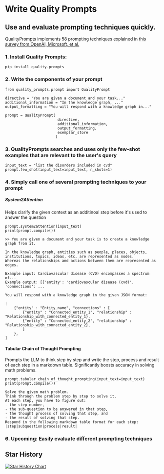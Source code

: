 # Write Quality Prompts
## Use and evaluate prompting techniques quickly.

QualityPrompts implements 58 prompting techniques explained in [this survey from OpenAI, Microsoft, et al.](https://arxiv.org/pdf/2406.06608) 

### 1. Install Quality Prompts:

`pip install quality-prompts`

### 2. Write the components of your prompt

```
from quality_prompts.prompt import QualityPrompt

directive = "You are given a document and your task..."
additional_information = "In the knowledge graph, ..."
output_formatting = "You will respond with a knowledge graph in..."

prompt = QualityPrompt(
                        directive,
                        additional_information,
                        output_formatting,
                        exemplar_store
                       )
```

### 3. QualityPrompts searches and uses only the few-shot examples that are relevant to the user's query

```
input_text = "list the disorders included in cvd"
prompt.few_shot(input_text=input_text, n_shots=1)
```

### 4. Simply call one of several prompting techniques to your prompt

##### System2Attention
Helps clarify the given context as an additinoal step before it's used to answer the question

```
prompt.system2attention(input_text)
print(prompt.compile())
```

```
>> You are given a document and your task is to create a knowledge graph from it.
        
In the knowledge graph, entities such as people, places, objects, institutions, topics, ideas, etc. are represented as nodes.
Whereas the relationships and actions between them are represented as edges.

Example input: Cardiovascular disease (CVD) encompasses a spectrum of...
Example output: [{'entity': 'cardiovascular disease (cvd)', 'connections': ...

You will respond with a knowledge graph in the given JSON format:

[
    {"entity" : "Entity_name", "connections" : [
        {"entity" : "Connected_entity_1", "relationship" : "Relationship_with_connected_entity_1},
        {"entity" : "Connected_entity_2", "relationship" : "Relationship_with_connected_entity_2},
        ]
    },
]
```

#### Tabular Chain of Thought Prompting
Prompts the LLM to think step by step and write the step, process and result of each step in a markdown table.
Significantly boosts accuracy in solving math problems.
```
prompt.tabular_chain_of_thought_prompting(input_text=input_text)
print(prompt.compile())
```

```
Solve the given math problem.
Think through the problem step by step to solve it.
At each step, you have to figure out:
- the step number,
- the sub-question to be answered in that step,
- the thought process of solving that step, and
- the result of solving that step.
Respond in the following markdown table format for each step:
|step|subquestion|process|result|    
```

### 6. Upcoming: Easily evaluate different prompting techniques

## Star History

[![Star History Chart](https://api.star-history.com/svg?repos=sarthakrastogi/quality-prompts&type=Date)](https://star-history.com/#sarthakrastogi/quality-prompts&Date)